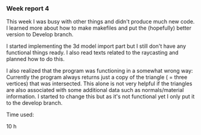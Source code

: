 ### Week report 4

This week I was busy with other things and didn't produce much new code.
I learned more about how to make makefiles and put the (hopefully) better
version to Develop branch.

I started implementing the 3d model import part but I still don't have 
any functional things ready. I also read texts related to the raycasting
and planned how to do this.

I also realized that the program was functioning in a somewhat wrong way:
Currently the program always returns just a copy of the
triangle ( = three vertices) that was intersected. This alone is not very helpful if the triangles are
also associated with some additional data such as normals/material information.
I started to change this but as it's not functional yet I only put it to the
develop branch.

Time used:

10 h

